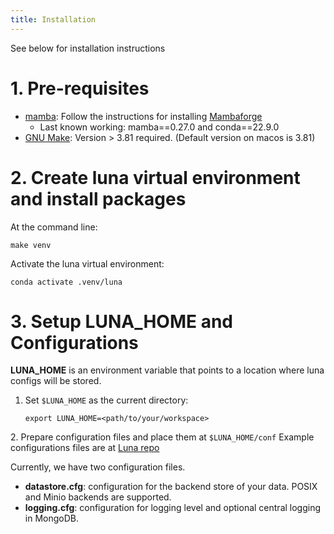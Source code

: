 ```yaml
---
title: Installation
---
```


See below for installation instructions

# 1. Pre-requisites

-   [mamba](https://mamba.readthedocs.io/en/latest/installation.html):
    Follow the instructions for installing
    [Mambaforge](https://github.com/conda-forge/miniforge#mambaforge)
    - Last known working: mamba==0.27.0 and conda==22.9.0
-   [GNU Make](https://www.gnu.org/software/make/): Version \> 3.81
    required. (Default version on macos is 3.81)

# 2. Create luna virtual environment and install packages

At the command line:

```shell
make venv
```

Activate the luna virtual environment:

```shell
conda activate .venv/luna
```

# 3. Setup LUNA_HOME and Configurations

**LUNA_HOME** is an environment variable that points to a location where
luna configs will be stored.

1.  Set `$LUNA_HOME` as the current directory:

    ```shell
    export LUNA_HOME=<path/to/your/workspace>
    ```

2\. Prepare configuration files and place them at `$LUNA_HOME/conf`
Example configurations files are at [Luna
repo](https://github.com/msk-mind/luna/tree/dev/conf)

Currently, we have two configuration files.

-   **datastore.cfg**: configuration for the backend store of your data.
    POSIX and Minio backends are supported.
-   **logging.cfg**: configuration for logging level and optional
    central logging in MongoDB.
